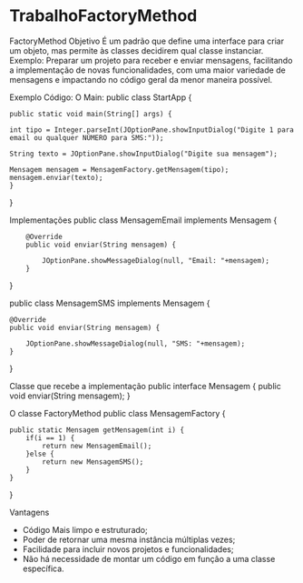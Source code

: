 # TrabalhoFactoryMethod

FactoryMethod 
Objetivo
      É um padrão que define uma interface para criar um objeto, mas permite às classes decidirem qual classe instanciar. 
Exemplo:
	Preparar um projeto para receber e enviar mensagens, facilitando a implementação de novas funcionalidades, com uma maior variedade de mensagens e impactando no código geral da menor maneira possível.

Exemplo Código:
O Main:
public class StartApp {
	
	public static void main(String[] args) {
		
	int tipo = Integer.parseInt(JOptionPane.showInputDialog("Digite 1 para email ou qualquer NÚMERO para SMS:"));

	String texto = JOptionPane.showInputDialog("Digite sua mensagem");
	
	Mensagem mensagem = MensagemFactory.getMensagem(tipo);
	mensagem.enviar(texto);
	}
}



Implementações
public class MensagemEmail implements Mensagem {
	
		@Override
		public void enviar(String mensagem) {
	
			JOptionPane.showMessageDialog(null, "Email: "+mensagem);
		}
}
 
public class MensagemSMS implements Mensagem {

	@Override
	public void enviar(String mensagem) {

		JOptionPane.showMessageDialog(null, "SMS: "+mensagem);
	}

}

Classe que recebe a implementação
public interface Mensagem {
	public void enviar(String mensagem);
}

O classe FactoryMethod
public class MensagemFactory {
	
	public static Mensagem getMensagem(int i) {
		if(i == 1) {
			return new MensagemEmail();
		}else {
			return new MensagemSMS();
		}
	}
}

Vantagens 
* Código Mais limpo e estruturado;
* Poder de retornar uma mesma instância múltiplas vezes;
* Facilidade para incluir novos projetos e funcionalidades;
* Não há necessidade de montar um código em função a uma classe específica.
